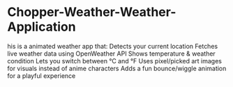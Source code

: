 # Chopper-Weather-Weather-Application
his is a animated weather app that: Detects your current location Fetches live weather data using OpenWeather API Shows temperature &amp; weather condition Lets you switch between °C and °F Uses pixel/picked art images for visuals instead of anime characters Adds a fun bounce/wiggle animation for a playful experience
